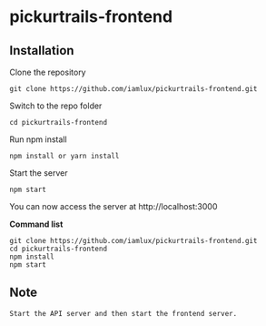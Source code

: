 # pickurtrails-frontend

## Installation

Clone the repository

    git clone https://github.com/iamlux/pickurtrails-frontend.git

Switch to the repo folder

    cd pickurtrails-frontend

Run npm install

    npm install or yarn install

Start the server

    npm start

You can now access the server at http://localhost:3000

**Command list**

    git clone https://github.com/iamlux/pickurtrails-frontend.git
    cd pickurtrails-frontend
    npm install
    npm start

## Note

    Start the API server and then start the frontend server.